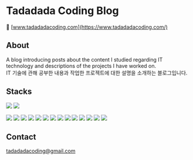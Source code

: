 # Tadadada Coding Blog
🔗 [www.tadadadacoding.com](https://www.tadadadacoding.com/)

## About
A blog introducing posts about the content I studied regarding IT technology and descriptions of the projects I have worked on.  
IT 기술에 관해 공부한 내용과 작업한 프로젝트에 대한 설명을 소개하는 블로그입니다.

## Stacks
<img src="https://img.shields.io/badge/vercel-000000?style=flat-square&logo=vercel&logoColor=white"> <img src="https://img.shields.io/badge/Next.js-000000?style=flat-square&logo=Next.js&logoColor=white"/>

<img src="https://img.shields.io/badge/markdown-000000?style=flat-square&logo=markdown&logoColor=white"/> <img src="https://img.shields.io/badge/zustand-000000?style=flat-square&logo=zustand&logoColor=white"/> <img src="https://img.shields.io/badge/AntDesign-000000?style=flat-square&logo=AntDesign&logoColor=white"/> <img src="https://img.shields.io/badge/datefns-000000?style=flat-square&logo=datefns&logoColor=white"/> <img src="https://img.shields.io/badge/zod-000000?style=flat-square&logo=zod&logoColor=white"/> <img src="https://img.shields.io/badge/remark-000000?style=flat-square&logo=remark&logoColor=white"/> <img src="https://img.shields.io/badge/grayMatter-000000?style=flat-square&logo=grayMatter&logoColor=white"/> <img src="https://img.shields.io/badge/nodemailer-000000?style=flat-square&logo=nodemailer&logoColor=white"/> <img src="https://img.shields.io/badge/reactHookForm-000000?style=flat-square"/> <img src="https://img.shields.io/badge/reactIcons-000000?style=flat-square"/> <img src="https://img.shields.io/badge/reactMarkdown-000000?style=flat-square"/> <img src="https://img.shields.io/badge/reactMultiCarousel-000000?style=flat-square"/> <img src="https://img.shields.io/badge/reactSyntaxHighlighter-000000?style=flat-square"/> <img src="https://img.shields.io/badge/reactTypeAnimation-000000?style=flat-square"/>

## Contact
tadadadacoding@gmail.com
 
